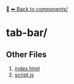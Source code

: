 📁 [⬅ Back to components/](../README.md)

# tab-bar/


## Other Files
1. [index.html](./index.html)
2. [script.js](./script.js)